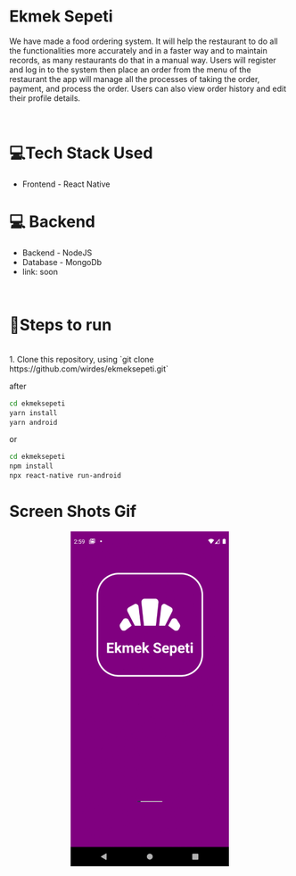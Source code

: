 # Ekmek Sepeti
We have made a food ordering system. It will help the restaurant to do all the functionalities more accurately and in a faster way and to maintain records, as many restaurants do that in a manual way. Users will register and log in to the system then place an order from the menu of the restaurant the app will manage all the processes of taking the order, payment, and process the order. Users can also view order history and edit their profile details. 

<br>

# 💻Tech Stack Used
- Frontend - React Native
# 💻 Backend 
- Backend - NodeJS
- Database - MongoDb
- link: soon


<br>

# 📝Steps to run
<br>
1. Clone this repository, using `git clone https://github.com/wirdes/ekmeksepeti.git` <br>

after

```sh
cd ekmeksepeti
yarn install
yarn android
```
or
<br>
```sh
cd ekmeksepeti
npm install
npx react-native run-android
```

# Screen Shots Gif

<p align="center">
  <img width=284 height=600 src="ekmeksepeti.gif" />
</p>





